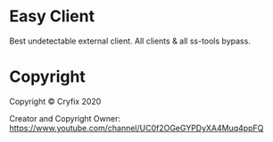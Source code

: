 # Easy Client
Best undetectable external client.
All clients & all ss-tools bypass.
# Copyright
Copyright ©️ Cryfix 2020

Creator and Copyright Owner: https://www.youtube.com/channel/UC0f2OGeGYPDyXA4Muq4ppFQ
